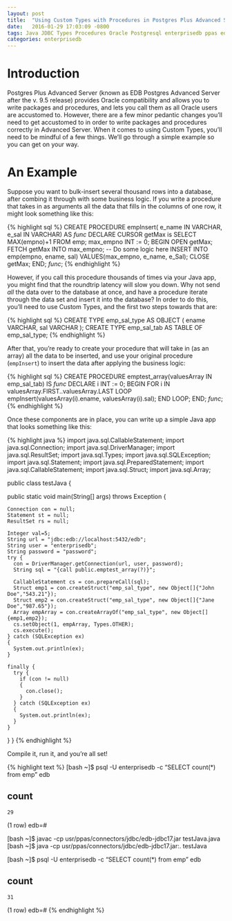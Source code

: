 ```yaml
---
layout: post
title:  "Using Custom Types with Procedures in Postgres Plus Advanced Server"
date:   2016-01-29 17:03:09 -0800
tags: Java JDBC Types Procedures Oracle Postgresql enterprisedb ppas edbas edb
categories: enterprisedb
---
```


# Introduction
Postgres Plus Advanced Server (known as EDB Postgres Advanced Server after the v. 9.5 release) provides Oracle compatibility and allows you to write packages and procedures, and lets you call them as all Oracle users are accustomed to.  However, there are a few minor pedantic changes you’ll need to get accustomed to in order to write packages and procedures correctly in Advanced Server.  When it comes to using Custom Types, you’ll need to be mindful of a few things.  We’ll go through a simple example so you can get on your way.

# An Example
Suppose you want to bulk-insert several thousand rows into a database, after combing it through with some business logic.  If you write a procedure that takes in as arguments all the data that fills in the columns of one row, it might look something like this:

{% highlight sql %}
CREATE PROCEDURE empInsert( e_name IN VARCHAR, e_sal IN VARCHAR) AS
$func$
  DECLARE
    CURSOR getMax is SELECT MAX(empno)+1 FROM emp;
    max_empno INT := 0;
  BEGIN
    OPEN getMax;
    FETCH getMax INTO max_empno;
    -- Do some logic here
    INSERT INTO emp(empno, ename, sal)
     VALUES(max_empno, e_name, e_Sal);
    CLOSE getMax;
  END;
$func$;
{% endhighlight %}

However, if you call this procedure thousands of times via your Java app, you might find that the roundtrip latency will slow you down.  Why not send *all* the data over to the database at once, and have a procedure iterate through the data set and insert it into the database?  In order to do this, you’ll need to use Custom Types, and the first two steps towards that are:

{% highlight sql %}
CREATE TYPE emp_sal_type AS OBJECT ( ename VARCHAR, sal VARCHAR );
CREATE TYPE emp_sal_tab AS TABLE OF emp_sal_type;
{% endhighlight %}

After that, you’re ready to create your procedure that will take in (as an array) all the data to be inserted, and use your original procedure (`empInsert`) to insert the data after applying the business logic:

{% highlight sql %}
CREATE PROCEDURE emptest_array(valuesArray IN emp_sal_tab) IS
$func$
  DECLARE
    i INT := 0;
  BEGIN
    FOR i IN valuesArray.FIRST..valuesArray.LAST LOOP
      empInsert(valuesArray(i).ename, valuesArray(i).sal);
    END LOOP;
  END;
$func$;
{% endhighlight %}

Once these components are in place, you can write up a simple Java app that looks something like this:

{% highlight java %}
import java.sql.CallableStatement;
import java.sql.Connection;
import java.sql.DriverManager;
import java.sql.ResultSet;
import java.sql.Types;
import java.sql.SQLException;
import java.sql.Statement;
import java.sql.PreparedStatement;
import java.sql.CallableStatement;
import java.sql.Struct;
import java.sql.Array;

public class testJava {

  public static void main(String[] args) throws Exception {

    Connection con = null;
    Statement st = null;
    ResultSet rs = null;

    Integer val=5;
    String url = "jdbc:edb://localhost:5432/edb";
    String user = "enterprisedb";
    String password = "password";
    try {
      con = DriverManager.getConnection(url, user, password);
      String sql = "{call public.emptest_array(?)}";

      CallableStatement cs = con.prepareCall(sql);
      Struct emp1 = con.createStruct("emp_sal_type", new Object[]{"John Doe","543.21"});
      Struct emp2 = con.createStruct("emp_sal_type", new Object[]{"Jane Doe","987.65"});
      Array empArray = con.createArrayOf("emp_sal_type", new Object[]{emp1,emp2});
      cs.setObject(1, empArray, Types.OTHER);
      cs.execute();
    } catch (SQLException ex)
    {
      System.out.println(ex);
    }

    finally {
      try {
        if (con != null)
        {
          con.close();
        }
      } catch (SQLException ex)
      {
        System.out.println(ex);
      }
    }
  }
}
{% endhighlight %}

Compile it, run it, and you’re all set!

{% highlight text %}
[bash ~]$ psql -U enterprisedb -c “SELECT count(*) from emp” edb

 count 
-------
    29
(1 row)
edb=# 

[bash ~]$ javac -cp usr/ppas/connectors/jdbc/edb-jdbc17.jar testJava.java
[bash ~]$ java -cp usr/ppas/connectors/jdbc/edb-jdbc17.jar:. testJava

[bash ~]$ psql -U enterprisedb -c “SELECT count(*) from emp” edb

 count 
-------
    31
(1 row)
edb=# 
{% endhighlight %}
